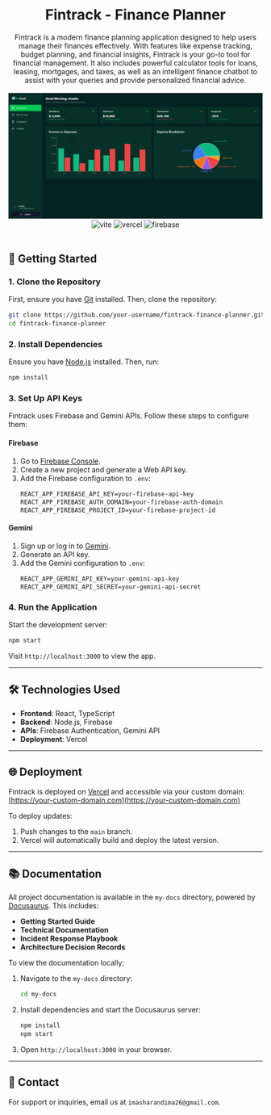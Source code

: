 <div align="center">
   <h1 align="center">Fintrack - Finance Planner</h1>
   Fintrack is a modern finance planning application designed to help users manage their finances effectively. With features like expense tracking, budget planning, and financial insights, Fintrack is your go-to tool for financial management. It also includes powerful calculator tools for loans, leasing, mortgages, and taxes, as well as an intelligent finance chatbot to assist with your queries and provide personalized financial advice.
   <br />
  <br />
      <img src="./public/dashboard.png" alt="Project Banner" width="1000">
  <br />

  <div>
    <img src="https://img.shields.io/badge/Vite-white?style=for-the-badge&logo=vite&logoColor=FFF600&color=EA80FC" alt="vite" />
    <img src="https://img.shields.io/badge/Vercel-White?style=for-the-badge&logo=vercel&logoColor=FFFFFF&color=000000" alt="vercel" />
    <img src="https://img.shields.io/badge/Firebase-White?style=for-the-badge&logo=Firebase&logoColor=FFF600&color=FF0000" alt="firebase" />
  </div>
  <br />
  
</div>

## 🚀 Getting Started

### 1. Clone the Repository

First, ensure you have [Git](https://git-scm.com/) installed. Then, clone the repository:

```bash
git clone https://github.com/your-username/fintrack-finance-planner.git
cd fintrack-finance-planner
```

### 2. Install Dependencies

Ensure you have [Node.js](https://nodejs.org/) installed. Then, run:

```bash
npm install
```

### 3. Set Up API Keys

Fintrack uses Firebase and Gemini APIs. Follow these steps to configure them:

#### Firebase

1. Go to [Firebase Console](https://console.firebase.google.com/).
2. Create a new project and generate a Web API key.
3. Add the Firebase configuration to `.env`:
   ```env
   REACT_APP_FIREBASE_API_KEY=your-firebase-api-key
   REACT_APP_FIREBASE_AUTH_DOMAIN=your-firebase-auth-domain
   REACT_APP_FIREBASE_PROJECT_ID=your-firebase-project-id
   ```

#### Gemini

1. Sign up or log in to [Gemini](https://www.gemini.com/).
2. Generate an API key.
3. Add the Gemini configuration to `.env`:
   ```env
   REACT_APP_GEMINI_API_KEY=your-gemini-api-key
   REACT_APP_GEMINI_API_SECRET=your-gemini-api-secret
   ```

### 4. Run the Application

Start the development server:

```bash
npm start
```

Visit `http://localhost:3000` to view the app.

---

## 🛠️ Technologies Used

- **Frontend**: React, TypeScript
- **Backend**: Node.js, Firebase
- **APIs**: Firebase Authentication, Gemini API
- **Deployment**: Vercel

---

## 🌐 Deployment

Fintrack is deployed on [Vercel](https://vercel.com/) and accessible via your custom domain:
[https://your-custom-domain.com](https://your-custom-domain.com)

To deploy updates:

1. Push changes to the `main` branch.
2. Vercel will automatically build and deploy the latest version.

---

## 📚 Documentation

All project documentation is available in the `my-docs` directory, powered by [Docusaurus](https://docusaurus.io/). This includes:

- **Getting Started Guide**
- **Technical Documentation**
- **Incident Response Playbook**
- **Architecture Decision Records**

To view the documentation locally:

1. Navigate to the `my-docs` directory:
   ```bash
   cd my-docs
   ```
2. Install dependencies and start the Docusaurus server:
   ```bash
   npm install
   npm start
   ```
3. Open `http://localhost:3000` in your browser.

---

## 📧 Contact

For support or inquiries, email us at `imasharandima26@gmail.com`.
